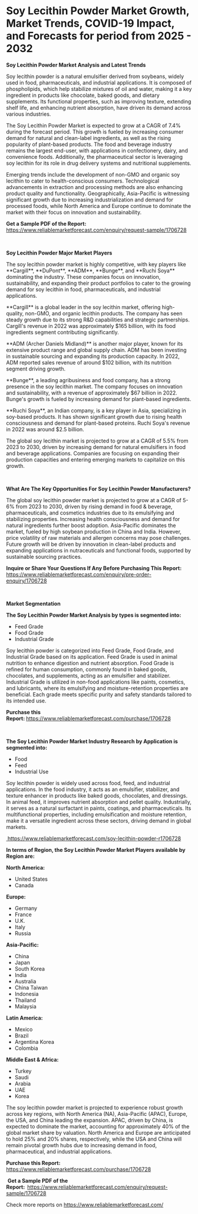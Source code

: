 <p><h1>Soy Lecithin Powder Market Growth, Market Trends, COVID-19 Impact, and Forecasts for period from 2025 - 2032</h1></p><p><strong>Soy Lecithin Powder Market Analysis and Latest Trends</strong></p>
<p><p>Soy lecithin powder is a natural emulsifier derived from soybeans, widely used in food, pharmaceuticals, and industrial applications. It is composed of phospholipids, which help stabilize mixtures of oil and water, making it a key ingredient in products like chocolate, baked goods, and dietary supplements. Its functional properties, such as improving texture, extending shelf life, and enhancing nutrient absorption, have driven its demand across various industries.</p><p>The Soy Lecithin Powder Market is expected to grow at a CAGR of 7.4% during the forecast period. This growth is fueled by increasing consumer demand for natural and clean-label ingredients, as well as the rising popularity of plant-based products. The food and beverage industry remains the largest end-user, with applications in confectionery, dairy, and convenience foods. Additionally, the pharmaceutical sector is leveraging soy lecithin for its role in drug delivery systems and nutritional supplements.</p><p>Emerging trends include the development of non-GMO and organic soy lecithin to cater to health-conscious consumers. Technological advancements in extraction and processing methods are also enhancing product quality and functionality. Geographically, Asia-Pacific is witnessing significant growth due to increasing industrialization and demand for processed foods, while North America and Europe continue to dominate the market with their focus on innovation and sustainability.</p></p>
<p><strong>Get a Sample PDF of the Report:&nbsp;</strong> <a href="https://www.reliablemarketforecast.com/enquiry/request-sample/1706728?utm_campaign=1840&utm_medium=2&utm_source=Github&utm_content=ia&utm_term=30012025&utm_id=soy-lecithin-powder">https://www.reliablemarketforecast.com/enquiry/request-sample/1706728</a></p>
<p>&nbsp;</p>
<p><strong>Soy Lecithin Powder Major Market Players</strong></p>
<p><p>The soy lecithin powder market is highly competitive, with key players like **Cargill**, **DuPont**, **ADM**, **Bunge**, and **Ruchi Soya** dominating the industry. These companies focus on innovation, sustainability, and expanding their product portfolios to cater to the growing demand for soy lecithin in food, pharmaceuticals, and industrial applications.</p><p>**Cargill** is a global leader in the soy lecithin market, offering high-quality, non-GMO, and organic lecithin products. The company has seen steady growth due to its strong R&D capabilities and strategic partnerships. Cargill's revenue in 2022 was approximately $165 billion, with its food ingredients segment contributing significantly.</p><p>**ADM (Archer Daniels Midland)** is another major player, known for its extensive product range and global supply chain. ADM has been investing in sustainable sourcing and expanding its production capacity. In 2022, ADM reported sales revenue of around $102 billion, with its nutrition segment driving growth.</p><p>**Bunge**, a leading agribusiness and food company, has a strong presence in the soy lecithin market. The company focuses on innovation and sustainability, with a revenue of approximately $67 billion in 2022. Bunge's growth is fueled by increasing demand for plant-based ingredients.</p><p>**Ruchi Soya**, an Indian company, is a key player in Asia, specializing in soy-based products. It has shown significant growth due to rising health consciousness and demand for plant-based proteins. Ruchi Soya's revenue in 2022 was around $2.5 billion.</p><p>The global soy lecithin market is projected to grow at a CAGR of 5.5% from 2023 to 2030, driven by increasing demand for natural emulsifiers in food and beverage applications. Companies are focusing on expanding their production capacities and entering emerging markets to capitalize on this growth.</p></p>
<p>&nbsp;</p>
<p><strong>What Are The Key Opportunities For Soy Lecithin Powder Manufacturers?</strong></p>
<p><p>The global soy lecithin powder market is projected to grow at a CAGR of 5-6% from 2023 to 2030, driven by rising demand in food & beverage, pharmaceuticals, and cosmetics industries due to its emulsifying and stabilizing properties. Increasing health consciousness and demand for natural ingredients further boost adoption. Asia-Pacific dominates the market, fueled by high soybean production in China and India. However, price volatility of raw materials and allergen concerns may pose challenges. Future growth will be driven by innovation in clean-label products and expanding applications in nutraceuticals and functional foods, supported by sustainable sourcing practices.</p></p>
<p><strong>Inquire or Share Your Questions If Any Before Purchasing This Report:</strong> <a href="https://www.reliablemarketforecast.com/enquiry/pre-order-enquiry/1706728?utm_campaign=1840&utm_medium=2&utm_source=Github&utm_content=ia&utm_term=30012025&utm_id=soy-lecithin-powder">https://www.reliablemarketforecast.com/enquiry/pre-order-enquiry/1706728</a></p>
<p>&nbsp;</p>
<p><strong>Market Segmentation</strong></p>
<p><strong>The Soy Lecithin Powder Market Analysis by types is segmented into:</strong></p>
<p><ul><li>Feed Grade</li><li>Food Grade</li><li>Industrial Grade</li></ul></p>
<p><p>Soy lecithin powder is categorized into Feed Grade, Food Grade, and Industrial Grade based on its application. Feed Grade is used in animal nutrition to enhance digestion and nutrient absorption. Food Grade is refined for human consumption, commonly found in baked goods, chocolates, and supplements, acting as an emulsifier and stabilizer. Industrial Grade is utilized in non-food applications like paints, cosmetics, and lubricants, where its emulsifying and moisture-retention properties are beneficial. Each grade meets specific purity and safety standards tailored to its intended use.</p></p>
<p><strong>Purchase this Report:&nbsp;</strong><a href="https://www.reliablemarketforecast.com/purchase/1706728?utm_campaign=1840&utm_medium=2&utm_source=Github&utm_content=ia&utm_term=30012025&utm_id=soy-lecithin-powder">https://www.reliablemarketforecast.com/purchase/1706728</a></p>
<p>&nbsp;</p>
<p><strong>The Soy Lecithin Powder Market Industry Research by Application is segmented into:</strong></p>
<p><ul><li>Food</li><li>Feed</li><li>Industrial Use</li></ul></p>
<p><p>Soy lecithin powder is widely used across food, feed, and industrial applications. In the food industry, it acts as an emulsifier, stabilizer, and texture enhancer in products like baked goods, chocolates, and dressings. In animal feed, it improves nutrient absorption and pellet quality. Industrially, it serves as a natural surfactant in paints, coatings, and pharmaceuticals. Its multifunctional properties, including emulsification and moisture retention, make it a versatile ingredient across these sectors, driving demand in global markets.</p></p>
<p><a href="https://www.reliablemarketforecast.com/soy-lecithin-powder-r1706728?utm_campaign=1840&utm_medium=2&utm_source=Github&utm_content=ia&utm_term=30012025&utm_id=soy-lecithin-powder">&nbsp;https://www.reliablemarketforecast.com/soy-lecithin-powder-r1706728</a></p>
<p><strong>In terms of Region, the Soy Lecithin Powder Market Players available by Region are:</strong></p>
<p>
    <p> <strong> North America: </strong>
        <ul>
            <li>United States</li>
            <li>Canada</li>
        </ul>
        </p> 
    <p> <strong> Europe: </strong>
        <ul>
            <li>Germany</li>
            <li>France</li>
            <li>U.K.</li>
            <li>Italy</li>
            <li>Russia</li>
        </ul>
        </p> 
    <p> <strong> Asia-Pacific: </strong>
        <ul>
            <li>China</li>
            <li>Japan</li>
            <li>South Korea</li>
            <li>India</li>
            <li>Australia</li>
            <li>China Taiwan</li>
            <li>Indonesia</li>
            <li>Thailand</li>
            <li>Malaysia</li>
        </ul>
        </p> 
    <p> <strong> Latin America: </strong>
        <ul>
            <li>Mexico</li>
            <li>Brazil</li>
            <li>Argentina Korea</li>
            <li>Colombia</li>
        </ul>
        </p> 
    <p> <strong> Middle East & Africa: </strong>
        <ul>
            <li>Turkey</li>
            <li>Saudi</li>
            <li>Arabia</li>
            <li>UAE</li>
            <li>Korea</li>
        </ul>
    </p>
    </p>
<p><p>The soy lecithin powder market is projected to experience robust growth across key regions, with North America (NA), Asia-Pacific (APAC), Europe, the USA, and China leading the expansion. APAC, driven by China, is expected to dominate the market, accounting for approximately 40% of the global market share by valuation. North America and Europe are anticipated to hold 25% and 20% shares, respectively, while the USA and China will remain pivotal growth hubs due to increasing demand in food, pharmaceutical, and industrial applications.</p></p>
<p><strong>Purchase this Report: </strong><a href="https://www.reliablemarketforecast.com/purchase/1706728?utm_campaign=1840&utm_medium=2&utm_source=Github&utm_content=ia&utm_term=30012025&utm_id=soy-lecithin-powder">https://www.reliablemarketforecast.com/purchase/1706728</a></p>
<p>&nbsp;<strong>Get a Sample PDF of the Report:&nbsp;&nbsp;</strong><a href="https://www.reliablemarketforecast.com/enquiry/request-sample/1706728?utm_campaign=1840&utm_medium=2&utm_source=Github&utm_content=ia&utm_term=30012025&utm_id=soy-lecithin-powder">https://www.reliablemarketforecast.com/enquiry/request-sample/1706728</a></p>
<p><strong></strong></p>
<p>Check more reports on <a href="https://www.reliablemarketforecast.com/?utm_campaign=1840&utm_medium=2&utm_source=Github&utm_content=ia&utm_term=30012025&utm_id=soy-lecithin-powder">https://www.reliablemarketforecast.com/</a></p>
